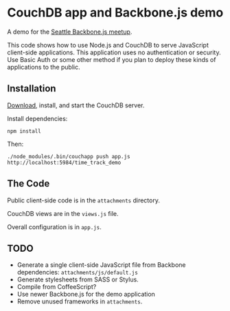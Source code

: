 # CouchDB app and Backbone.js demo

A demo for the [Seattle Backbone.js meetup](http://www.meetup.com/seattle-backbone/).

This code shows how to use Node.js and CouchDB to serve JavaScript client-side applications. This application uses no authentication or security. Use Basic Auth or some other method if you plan to deploy these kinds of applications to the public.

## Installation

[Download](http://couchdb.apache.org/), install, and start the CouchDB server.

Install dependencies:

    npm install

Then:

    ./node_modules/.bin/couchapp push app.js http://localhost:5984/time_track_demo

## The Code

Public client-side code is in the `attachments` directory.

CouchDB views are in the `views.js` file.

Overall configuration is in `app.js`.

## TODO

* Generate a single client-side JavaScript file from Backbone dependencies: `attachments/js/default.js`
* Generate stylesheets from SASS or Stylus.
* Compile from CoffeeScript?
* Use newer Backbone.js for the demo application
* Remove unused frameworks in `attachments`.


